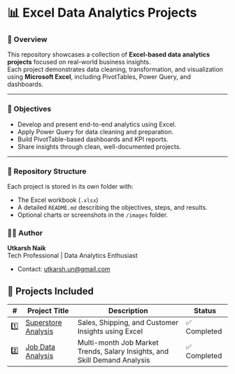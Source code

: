 # 📊 Excel Data Analytics Projects

### 🧠 Overview
This repository showcases a collection of **Excel-based data analytics projects** focused on real-world business insights.  
Each project demonstrates data cleaning, transformation, and visualization using **Microsoft Excel**, including PivotTables, Power Query, and dashboards.

---

### 🧾 Objectives
- Develop and present end-to-end analytics using Excel.
- Apply Power Query for data cleaning and preparation.
- Build PivotTable-based dashboards and KPI reports.
- Share insights through clean, well-documented projects.

---

### 🧱 Repository Structure
Each project is stored in its own folder with:
- The Excel workbook (`.xlsx`)
- A detailed `README.md` describing the objectives, steps, and results.
- Optional charts or screenshots in the `/images` folder.

### 🧑‍💻 Author
**Utkarsh Naik**  
Tech Professional | Data Analytics Enthusiast 
- Contact: utkarsh.un@gmail.com

## 🧱 Projects Included

| # | Project Title | Description | Status |
|---|----------------|-------------|--------|
| 1️⃣ | [Superstore Analysis](./1.Superstore%20Analysis) | Sales, Shipping, and Customer Insights using Excel | ✅ Completed |
| 2️⃣ | [Job Data Analysis](./2.Job%20Data%20Analysis) | Multi-month Job Market Trends, Salary Insights, and Skill Demand Analysis | ✅ Completed |

